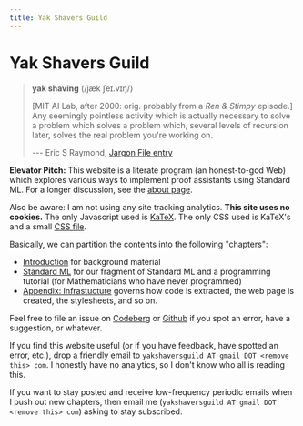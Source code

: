 ```yaml
---
title: Yak Shavers Guild
---
```

# Yak Shavers Guild

> **yak shaving** (/jæk ʃeɪ.vɪŋ/)
> 
> [MIT AI Lab, after 2000: orig. probably from a <cite>Ren & Stimpy</cite> episode.] Any seemingly pointless activity which is actually necessary to solve a problem which solves a problem which, several levels of recursion later, solves the real problem you're working on.
> 
> --- Eric S Raymond, [Jargon File entry](http://www.catb.org/jargon/html/Y/yak-shaving.html)

**Elevator Pitch:** This website is a literate program (an
honest-to-god Web) which explores various ways to implement proof
assistants using Standard ML. For a longer discussion, see the
[about page](./about.md).

Also be aware: I am not using any site tracking analytics. **This site
uses no cookies.** The only Javascript used is
[KaTeX](https://katex.org/). The only CSS used is KaTeX's and a small
[CSS file](./infra/css/style.md).

Basically, we can partition the contents into the following "chapters":

- [Introduction](./intro/index.md) for background material
- [Standard ML](./sml/index.md) for our fragment of Standard ML and a
  programming tutorial (for Mathematicians who have never programmed)
- [Appendix: Infrastucture](./infra/index.md) governs how code is
  extracted, the web page is created, the stylesheets, and so on.

Feel free to file an issue on [Codeberg](https://codeberg.org/ysg/site/issues)
or [Github](https://github.com/Yak-Shavers-Guild/site/issues) if you
spot an error, have a suggestion, or whatever.

If you find this website useful (or if you have feedback, have spotted
an error, etc.), drop a friendly email to 
`yakshaversguild AT gmail DOT <remove this> com`. 
I honestly have no analytics, so I don't know who all is reading this.

If you want to stay posted and receive low-frequency periodic emails
when I push out new chapters,
then email me (`yakshaversguild AT gmail DOT <remove this> com`)
asking to stay subscribed.
